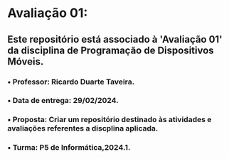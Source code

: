 # Avaliação 01:

## Este repositório está associado à 'Avaliação 01' da disciplina de Programação de Dispositivos Móveis.
### • Professor: Ricardo Duarte Taveira.
### • Data de entrega: 29/02/2024.
### • Proposta: Criar um repositório destinado às atividades e avaliações referentes a discplina aplicada. 
### • Turma: P5 de Informática,2024.1.
